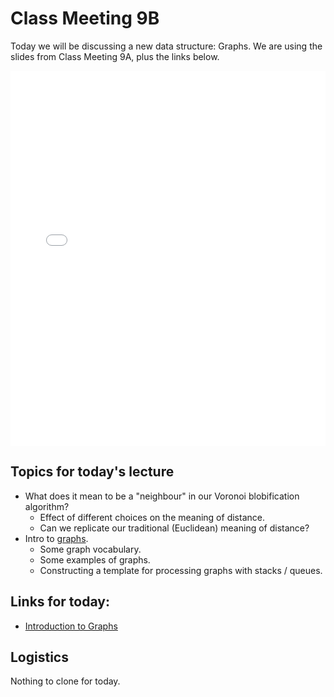 # Class Meeting 9B

Today we will be discussing a new data structure: Graphs.  We are using the slides from Class Meeting 9A, plus the links below.

<div>
<iframe src="../../LecNoSlides.pdf" width="100%" height="600px" frameBorder="0"> </iframe>
</div>

## Topics for today's lecture

- What does it mean to be a "neighbour" in our Voronoi blobification algorithm?
  - Effect of different choices on the meaning of distance.
  - Can we replicate our traditional (Euclidean) meaning of distance?
- Intro to [graphs](https://en.wikipedia.org/wiki/Graph_(discrete_mathematics)).
  - Some graph vocabulary.
  - Some examples of graphs.
  - Constructing a template for processing graphs with stacks / queues.

## Links for today:

- [Introduction to Graphs](https://www.geeksforgeeks.org/introduction-to-graphs-data-structure-and-algorithm-tutorials/?ref=gcse)


## Logistics

Nothing to clone for today.
